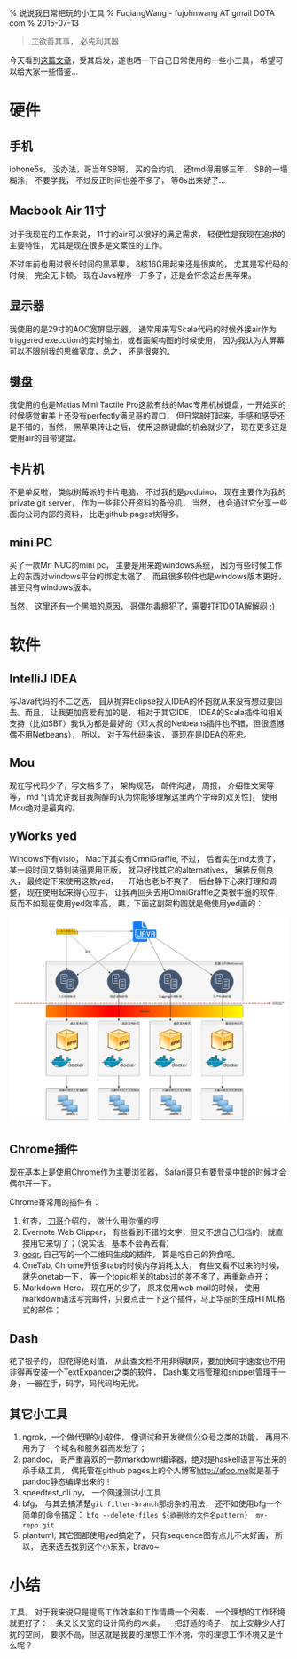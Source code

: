 % 说说我日常把玩的小工具
% FuqiangWang - fujohnwang AT gmail DOTA com
% 2015-07-13

> 工欲善其事， 必先利其器

今天看到[这篇文章](http://liqi.io/jianghong/)，受其启发，遂也晒一下自己日常使用的一些小工具， 希望可以给大家一些借鉴...

# 硬件

## 手机

iphone5s， 没办法，哥当年SB啊， 买的合约机， 还tmd得用够三年， SB的一塌糊涂， 不要学我， 不过反正时间也差不多了， 等6s出来好了...

## Macbook Air 11寸

对于我现在的工作来说， 11寸的air可以很好的满足需求， 轻便性是我现在追求的主要特性， 尤其是现在很多是文案性的工作。

不过年前也用过很长时间的黑苹果， 8核16G用起来还是很爽的， 尤其是写代码的时候， 完全无卡顿。 现在Java程序一开多了，还是会怀念这台黑苹果。

## 显示器

我使用的是29寸的AOC宽屏显示器， 通常用来写Scala代码的时候外接air作为triggered execution的实时输出，或者画架构图的时候使用， 因为我认为大屏幕可以不限制我的思维宽度，总之， 还是很爽的。


## 键盘

我使用的也是Matias Mini Tactile Pro这款有线的Mac专用机械键盘，一开始买的时候感觉审美上还没有perfectly满足哥的胃口， 但日常敲打起来，手感和感受还是不错的，当然， 黑苹果转让之后， 使用这款键盘的机会就少了， 现在更多还是使用air的自带键盘。

## 卡片机

不是单反啦， 类似树莓派的卡片电脑， 不过我的是pcduino， 现在主要作为我的private git server， 作为一些非公开资料的备份机， 当然， 也会通过它分享一些面向公司内部的资料， 比走github pages快得多。

## mini PC

买了一款Mr. NUC的mini pc， 主要是用来跑windows系统， 因为有些时候工作上的东西对windows平台的绑定太强了， 而且很多软件也是windows版本更好，甚至只有windows版本。

当然， 这里还有一个黑暗的原因， 哥偶尔毒瘾犯了，需要打打DOTA解解闷 ;)

# 软件

## IntelliJ IDEA

写Java代码的不二之选， 自从抛弃Eclipse投入IDEA的怀抱就从来没有想过要回去。而且， 让我更加喜爱有加的是， 相对于其它IDE， IDEA的Scala插件和相关支持（比如SBT）我认为都是最好的（邓大叔的Netbeans插件也不错，但很遗憾偶不用Netbeans）， 所以， 对于写代码来说， 哥现在是IDEA的死忠。

## Mou

现在写代码少了，写文档多了， 架构规范， 邮件沟通， 周报， 介绍性文案等等， md ^[请允许我自我陶醉的认为你能够理解这里两个字母的双关性]， 使用Mou绝对是最爽的。

## yWorks yed

Windows下有visio， Mac下其实有OmniGraffle, 不过， 后者实在tnd太贵了， 某一段时间又特别装逼要用正版， 就只好找其它的alternatives， 辗转反侧良久， 最终定下来使用这款yed， 一开始也老jb不爽了， 后台静下心来打理和调整， 现在使用起来得心应手， 让我再回头去用OmniGraffle之类很牛逼的软件，反而不如现在使用yed效率高， 瞧，下面这副架构图就是俺使用yed画的：

![](images/configuration-and-target-environments.png)


## Chrome插件

现在基本上是使用Chrome作为主要浏览器， Safari哥只有要登录中银的时候才会偶尔开一下。

Chrome哥常用的插件有：

1. 红杏， [刀哥](http://hongjiang.info)介绍的， 做什么用你懂的哼
2. Evernote Web Clipper， 有些看到不错的文字，但又不想自己归档的，就直接用它来切了；（说实话，基本不会再去看）
3. [goqr](https://github.com/fujohnwang/goqr), 自己写的一个二维码生成的插件， 算是吃自己的狗食吧。
4. OneTab, Chrome开很多tab的时候内存消耗太大， 有些又看不过来的时候，就先onetab一下， 等一个topic相关的tabs过的差不多了，再重新点开；
5. Markdown Here， 现在用的少了， 原来使用web mail的时候， 使用markdown语法写完邮件，只要点击一下这个插件，马上华丽的生成HTML格式的邮件；

## Dash

花了银子的， 但花得绝对值， 从此查文档不用非得联网，要加快码字速度也不用非得再安装一个TextExpander之类的软件， Dash集文档管理和snippet管理于一身， 一器在手，码字，码代码均无忧。

## 其它小工具

1. ngrok，一个做代理的小软件， 像调试和开发微信公众号之类的功能， 再用不用为了一个域名和服务器而发愁了；
2. pandoc， 哥严重喜欢的一款markdown编译器，绝对是haskell语言写出来的杀手级工具， 偶托管在github pages上的个人博客<http://afoo.me>就是基于pandoc静态编译出来的！
3. speedtest_cli.py， 一个网速测试小工具
4. bfg， 与其去搞清楚`git filter-branch`那纷杂的用法， 还不如使用bfg一个简单的命令搞定： `bfg --delete-files ${欲删除的文件名pattern}  my-repo.git`
5. plantuml, 其它图都使用yed搞定了， 只有sequence图有点儿不太好画， 所以， 选来选去找到这个小东东，bravo~

# 小结

工具， 对于我来说只是提高工作效率和工作情趣一个因素， 一个理想的工作环境就更好了：一条又长又宽的设计简约的木桌， 一把舒适的椅子， 加上安静少人打扰的空间， 要求不高，但这就是我要的理想工作环境，你的理想工作环境又是什么呢？

